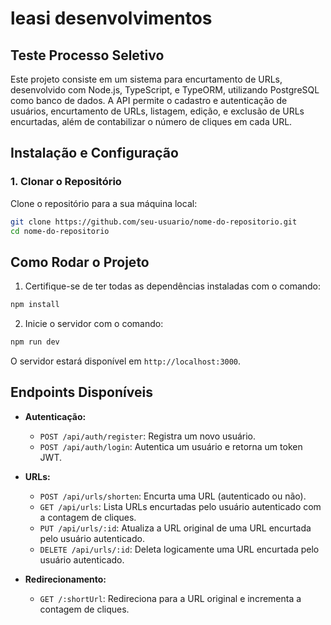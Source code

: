 # leasi desenvolvimentos

## Teste Processo Seletivo

Este projeto consiste em um sistema para encurtamento de URLs, desenvolvido com Node.js, TypeScript, e TypeORM, utilizando PostgreSQL como banco de dados. A API permite o cadastro e autenticação de usuários, encurtamento de URLs, listagem, edição, e exclusão de URLs encurtadas, além de contabilizar o número de cliques em cada URL.

## **Instalação e Configuração**

### **1. Clonar o Repositório**

Clone o repositório para a sua máquina local:

```bash
git clone https://github.com/seu-usuario/nome-do-repositorio.git
cd nome-do-repositorio
```

## **Como Rodar o Projeto**

1. Certifique-se de ter todas as dependências instaladas com o comando:

```bash
npm install
```

2. Inicie o servidor com o comando:

```bash
npm run dev
```

O servidor estará disponível em `http://localhost:3000`.

## **Endpoints Disponíveis**

- **Autenticação:**

  - `POST /api/auth/register`: Registra um novo usuário.
  - `POST /api/auth/login`: Autentica um usuário e retorna um token JWT.

- **URLs:**

  - `POST /api/urls/shorten`: Encurta uma URL (autenticado ou não).
  - `GET /api/urls`: Lista URLs encurtadas pelo usuário autenticado com a contagem de cliques.
  - `PUT /api/urls/:id`: Atualiza a URL original de uma URL encurtada pelo usuário autenticado.
  - `DELETE /api/urls/:id`: Deleta logicamente uma URL encurtada pelo usuário autenticado.

- **Redirecionamento:**
  - `GET /:shortUrl`: Redireciona para a URL original e incrementa a contagem de cliques.
